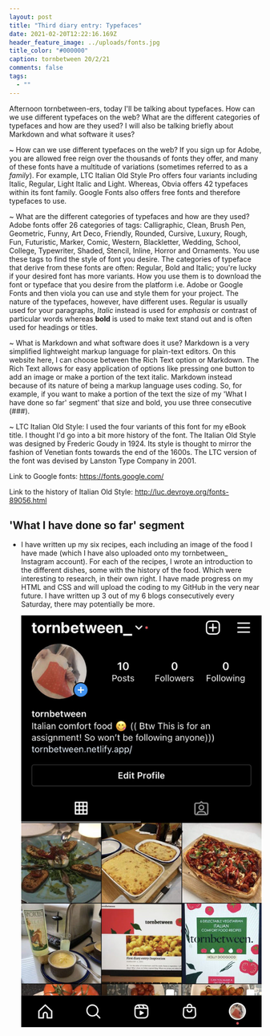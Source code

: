 ```yaml
---
layout: post
title: "Third diary entry: Typefaces"
date: 2021-02-20T12:22:16.169Z
header_feature_image: ../uploads/fonts.jpg
title_color: "#000000"
caption: tornbetween 20/2/21
comments: false
tags:
  - ""
---
```

Afternoon tornbetween-ers, today I'll be talking about typefaces. How can we use different typefaces on the web? What are the different categories of typefaces and how are they used? I will also be talking briefly about Markdown and what software it uses? 

~ How can we use different typefaces on the web? If you sign up for Adobe, you are allowed free reign over the thousands of fonts they offer, and many of these fonts have a multitude of variations (sometimes referred to as a *family*). For example, LTC Italian Old Style Pro offers four variants including Italic, Regular, Light Italic and Light. Whereas, Obvia offers 42 typefaces within its font family. Google Fonts also offers free fonts and therefore typefaces to use. 

~ What are the different categories of typefaces and how are they used? Adobe fonts offer 26 categories of tags: Calligraphic, Clean, Brush Pen, Geometric, Funny, Art Deco, Friendly, Rounded, Cursive, Luxury, Rough, Fun, Futuristic, Marker, Comic, Western, Blackletter, Wedding, School, College, Typewriter, Shaded, Stencil, Inline, Horror and Ornaments. You use these tags to find the style of font you desire. The categories of typeface that derive from these fonts are often: Regular, Bold and Italic; you're lucky if your desired font has more variants. How you use them is to download the font or typeface that you desire from the platform i.e. Adobe or Google Fonts and then viola you can use and style them for your project. The nature of the typefaces, however, have different uses. Regular is usually used for your paragraphs, *Italic* instead is used for *emphasis* or contrast of particular words whereas **bold** is used to make text stand out and is often used for headings or titles.

~ What is Markdown and what software does it use? Markdown is a very simplified lightweight markup language for plain-text editors. On this website here, I can choose between the Rich Text option or Markdown. The Rich Text allows for easy application of options like pressing one button to add an image or make a portion of the text italic. Markdown instead because of its nature of being a markup language uses coding. So, for example, if you want to make a portion of the text the size of my 'What I have done so far' segment' that size and bold, you use three consecutive (###). 

~ LTC Italian Old Style: I used the four variants of this font for my eBook title. I thought I'd go into a bit more history of the font. The Italian Old Style was designed by Frederic Goudy in 1924. Its style is thought to mirror the fashion of Venetian fonts towards the end of the 1600s. The LTC version of the font was devised by Lanston Type Company in 2001. 

Link to Google fonts: <https://fonts.google.com/>

Link to the history of Italian Old Style: <http://luc.devroye.org/fonts-89056.html>

## 'What I have done so far' segment

* I have written up my six recipes, each including an image of the food I have made (which I have also uploaded onto my tornbetween_ Instagram account). For each of the recipes,  I wrote an introduction to the different dishes, some with the history of the food. Which were interesting to research, in their own right. I have made progress on my HTML and CSS and will upload the coding to my GitHub in the very near future. I have written up 3 out of my 6 blogs consecutively every Saturday, there may potentially be more. 

  ![A picture of tornbetween's Instagram page: with images of food and the eBook cover](../uploads/instagramtornbetween.jpg "tornbetween's Instagram account")